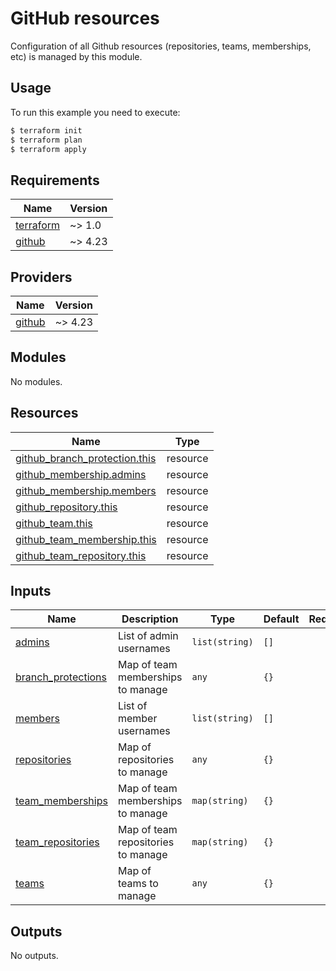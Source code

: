 # GitHub resources

Configuration of all Github resources (repositories, teams, memberships, etc) is managed by this module.

## Usage

To run this example you need to execute:

```bash
$ terraform init
$ terraform plan
$ terraform apply
```

<!-- BEGINNING OF PRE-COMMIT-TERRAFORM DOCS HOOK -->
## Requirements

| Name | Version |
|------|---------|
| <a name="requirement_terraform"></a> [terraform](#requirement\_terraform) | ~> 1.0 |
| <a name="requirement_github"></a> [github](#requirement\_github) | ~> 4.23 |

## Providers

| Name | Version |
|------|---------|
| <a name="provider_github"></a> [github](#provider\_github) | ~> 4.23 |

## Modules

No modules.

## Resources

| Name | Type |
|------|------|
| [github_branch_protection.this](https://registry.terraform.io/providers/integrations/github/latest/docs/resources/branch_protection) | resource |
| [github_membership.admins](https://registry.terraform.io/providers/integrations/github/latest/docs/resources/membership) | resource |
| [github_membership.members](https://registry.terraform.io/providers/integrations/github/latest/docs/resources/membership) | resource |
| [github_repository.this](https://registry.terraform.io/providers/integrations/github/latest/docs/resources/repository) | resource |
| [github_team.this](https://registry.terraform.io/providers/integrations/github/latest/docs/resources/team) | resource |
| [github_team_membership.this](https://registry.terraform.io/providers/integrations/github/latest/docs/resources/team_membership) | resource |
| [github_team_repository.this](https://registry.terraform.io/providers/integrations/github/latest/docs/resources/team_repository) | resource |

## Inputs

| Name | Description | Type | Default | Required |
|------|-------------|------|---------|:--------:|
| <a name="input_admins"></a> [admins](#input\_admins) | List of admin usernames | `list(string)` | `[]` | no |
| <a name="input_branch_protections"></a> [branch\_protections](#input\_branch\_protections) | Map of team memberships to manage | `any` | `{}` | no |
| <a name="input_members"></a> [members](#input\_members) | List of member usernames | `list(string)` | `[]` | no |
| <a name="input_repositories"></a> [repositories](#input\_repositories) | Map of repositories to manage | `any` | `{}` | no |
| <a name="input_team_memberships"></a> [team\_memberships](#input\_team\_memberships) | Map of team memberships to manage | `map(string)` | `{}` | no |
| <a name="input_team_repositories"></a> [team\_repositories](#input\_team\_repositories) | Map of team repositories to manage | `map(string)` | `{}` | no |
| <a name="input_teams"></a> [teams](#input\_teams) | Map of teams to manage | `any` | `{}` | no |

## Outputs

No outputs.
<!-- END OF PRE-COMMIT-TERRAFORM DOCS HOOK -->
